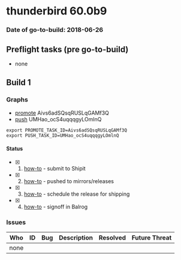 # thunderbird 60.0b9

### Date of go-to-build: 2018-06-26

## Preflight tasks (pre go-to-build)
- none

## Build 1  

### Graphs
* [promote](https://tools.taskcluster.net/push-inspector/#/Aivs6adSQsqRUSLqGAMf3Q) Aivs6adSQsqRUSLqGAMf3Q
* [push](https://tools.taskcluster.net/push-inspector/#/UMHao_ocS4uqqqgyLOmlnQ) UMHao_ocS4uqqqgyLOmlnQ
```
export PROMOTE_TASK_ID=Aivs6adSQsqRUSLqGAMf3Q
export PUSH_TASK_ID=UMHao_ocS4uqqqgyLOmlnQ
```


#### Status
- [x] 1.  [how-to](https://wiki.mozilla.org/Release:Release_Automation_on_Mercurial:Starting_a_Release#Submit_to_Ship_It)  - submit to Shipit
- [x] 2.  [how-to](https://github.com/mozilla-releng/releasewarrior-2.0/blob/master/docs/release-promotion/desktop/howto.md#push-artifacts-to-releases-directory)  - pushed to mirrors/releases
- [x] 3.  [how-to](https://github.com/mozilla-releng/releasewarrior-2.0/blob/master/docs/release-promotion/desktop/howto.md#ship-the-release)  - schedule the release for shipping
- [x] 4.  [how-to](https://github.com/mozilla-releng/releasewarrior-2.0/blob/master/docs/release-promotion/desktop/howto.md#obtain-sign-offs-for-changes)  - signoff in Balrog

### Issues
| Who                 | ID               | Bug                                                                 | Description                | Resolved                | Future Threat                |
| ------------------- | ---------------- | ------------------------------------------------------------------- | -------------------------- | ----------------------- | ---------------------------- |
| none | | | | | |

